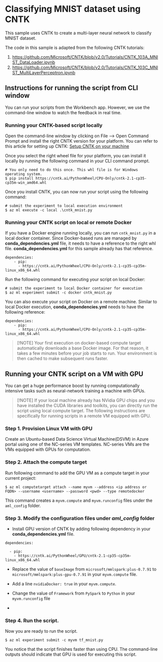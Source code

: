 # Classifying MNIST dataset using CNTK

This sample uses CNTK to create a multi-layer neural network to classify MNIST dataset.

The code in this sample is adapted from the following CNTK tutorials:
1. https://github.com/Microsoft/CNTK/blob/v2.0/Tutorials/CNTK_103A_MNIST_DataLoader.ipynb
2. https://github.com/Microsoft/CNTK/blob/v2.0/Tutorials/CNTK_103C_MNIST_MultiLayerPerceptron.ipynb


## Instructions for running the script from CLI window
You can run your scripts from the Workbench app. However, we use the command-line window to watch the feedback in real time.

### Running your CNTK-based script locally
Open the command-line window by clicking on File --> Open Command Prompt and install the right CNTK version for your platform. You can refer to this article for setting up CNTK: [Setup CNTK on your machine](https://docs.microsoft.com/en-us/cognitive-toolkit/Setup-CNTK-on-your-machine)

Once you select the right wheel file for your platform, you can install it locally by running the following command in your CLI command prompt.
```
# You only need to do this once. This whl file is for Windows operating system.
$ pip install https://cntk.ai/PythonWheel/CPU-Only/cntk-2.1-cp35-cp35m-win_amd64.whl
```

Once you install CNTK, you can now run your script using the following command: 
```
# submit the experiment to local execution environment
$ az ml execute -c local .\cntk_mnist.py
```

### Running your CNTK script on local or remote Docker
If you have a Docker engine running locally, you can run `cntk_mnist.py` in a local docker container. Since Docker-based runs are managed by **conda_dependencies.yml** file, it needs to have a reference to the right whl file. **conda_dependencies.yml** for this sample already has that reference.
```
dependencies:
    - pip:
      - https://cntk.ai/PythonWheel/CPU-Only/cntk-2.1-cp35-cp35m-linux_x86_64.whl
```

Run the following command for executing your script on local Docker:
```
# submit the experiment to local Docker container for execution
$ az ml experiment submit -c docker cntk_mnist.py
```

You can also execute your script on Docker on a remote machine. Similar to local Docker execution, **conda_dependencies.yml** needs to have the following reference:
```
dependencies:
    - pip:
      - https://cntk.ai/PythonWheel/CPU-Only/cntk-2.1-cp35-cp35m-linux_x86_64.whl
```

>[!NOTE] Your first execution on docker-based compute target automatically downloads a base Docker image. For that reason, it takes a few minutes before your job starts to run. Your environment is then cached to make subsequent runs faster. 

## Running your CNTK script on a VM with GPU
You can get a huge performance boost by running computationally intensive tasks such as neural-network training a machine with GPUs.

>[!NOTE] If your local machine already has NVidia GPU chips and you have installed the CUDA libraries and toolkits, you can directly run the script using local compute target. The following instructions are specifically for running scripts in a remote VM equipped with GPU.

### Step 1. Provision Linux VM with GPU
Create an Ubuntu-based Data Science Virtual Machine(DSVM) in Azure portal using one of the NC-series VM templates. NC-series VMs are the VMs equipped with GPUs for computation.

### Step 2. Attach the compute target
Run following command to add the GPU VM as a compute target in your current project:
```
$ az ml computetarget attach --name myvm --address <ip address or FQDN> --username <username> --password <pwd> --type remotedocker
```
This command creates a `myvm.compute` and `myvm.runconfig` files under the `aml_config` folder.

### Step 3. Modify the configuration files under _aml_config_ folder
- Install GPU version of CNTK by adding following dependency in your **conda_dependencies.yml** file.
```
dependencies:

  - pip:
    - https://cntk.ai/PythonWheel/GPU/cntk-2.1-cp35-cp35m-linux_x86_64.whl
```
- Replace the value of `baseImage` from `microsoft/mmlspark:plus-0.7.91` to  `microsoft/mmlspark:plus-gpu-0.7.91` in your `myvm.compute` file. 

- Add a line `nvidiaDocker: true` in your `myvm.compute`.

- Change the value of `Framework` from `PySpark` to `Python` in your `myvm.runconfig` file

- 

### Step 4. Run the script.
Now you are ready to run the script.
```
$ az ml experiment submit -c myvm tf_mnist.py
```
You notice that the script finishes faster than using CPU. The command-line outputs should indicate that GPU is used for executing this script.
